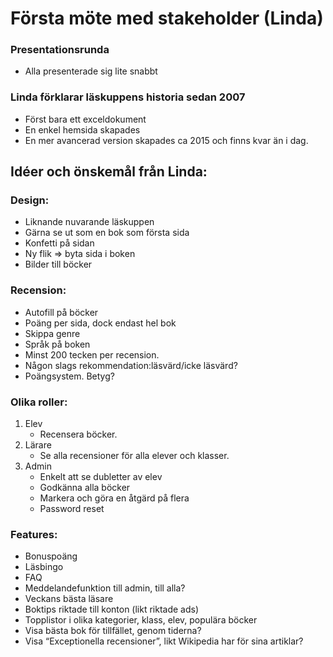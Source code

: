 # Första möte med stakeholder (Linda)

### Presentationsrunda
* Alla presenterade sig lite snabbt

### Linda förklarar läskuppens historia sedan 2007
* Först bara ett exceldokument
* En enkel hemsida skapades
* En mer avancerad version skapades ca 2015 och finns kvar än i dag.


## Idéer och önskemål från Linda:
### Design:
* Liknande nuvarande läskuppen
* Gärna se ut som en bok som första sida
* Konfetti på sidan 
* Ny flik => byta sida i boken
* Bilder till böcker

### Recension:
* Autofill på böcker 
* Poäng per sida, dock endast hel bok
* Skippa genre
* Språk på boken
* Minst 200 tecken per recension. 
* Någon slags rekommendation:läsvärd/icke läsvärd? 
* Poängsystem. Betyg?

### Olika roller:
1. Elev 
    * Recensera böcker.
2. Lärare 
    * Se alla recensioner för alla elever och klasser.
3. Admin 
    * Enkelt att se dubletter av elev
    * Godkänna alla böcker
    * Markera och göra en åtgärd på flera
    * Password reset

### Features:
* Bonuspoäng
* Läsbingo
* FAQ
* Meddelandefunktion till admin, till alla?
* Veckans bästa läsare
* Boktips riktade till konton (likt riktade ads) 
* Topplistor i olika kategorier, klass, elev, populära böcker
* Visa bästa bok för tillfället, genom tiderna?
* Visa “Exceptionella recensioner”, likt Wikipedia har för sina artiklar?
 





